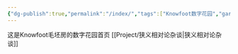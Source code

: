 ```yaml
---
{"dg-publish":true,"permalink":"/index/","tags":["Knowfoot数字花园","gardenEntry"]}
---
```


这是Knowfoot毛坯房的数字花园首页
[[Project/狭义相对论杂谈\|狭义相对论杂谈]]